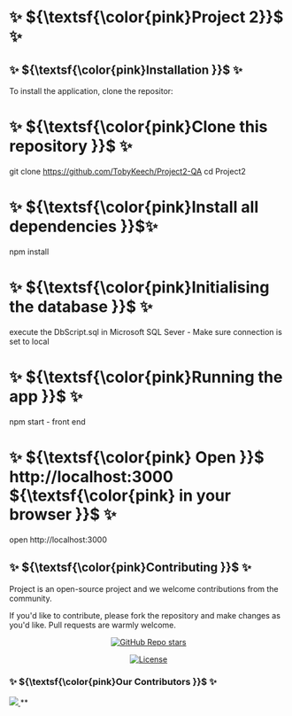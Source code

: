 # ✨ ${\textsf{\color{pink}Project 2}}$ ✨

## ✨  ${\textsf{\color{pink}Installation }}$  ✨
To install the application, clone the repositor: 

<!-- start: code block --> 
# ✨  ${\textsf{\color{pink}Clone this repository }}$  ✨ 
git clone https://github.com/TobyKeech/Project2-QA
cd Project2
# ✨  ${\textsf{\color{pink}Install all dependencies }}$✨
npm install 

# ✨ ${\textsf{\color{pink}Initialising the database }}$ ✨
execute the DbScript.sql in Microsoft SQL Sever - Make sure connection is set to local 

# ✨ ${\textsf{\color{pink}Running the app }}$ ✨
npm start - front end 

# ✨ ${\textsf{\color{pink} Open }}$ http://localhost:3000 ${\textsf{\color{pink} in your browser }}$ ✨
open http://localhost:3000
<!-- end:code block -->

## ✨ ${\textsf{\color{pink}Contributing }}$ ✨ 

Project is an open-source project and we welcome contributions from the community.

If you'd like to contribute, please fork the repository and make changes as you'd like. Pull requests are warmly welcome.

<div align="center">
  <a href="https://github.com/TobyKeech/Project2-QA/stargazers"><img alt="GitHub Repo stars" src="https://img.shields.io/github/stars/TobyKeech/Project2-QA"></a>
  
  <a href="https://github.com/mfts/TobyKeech/Project2-QA/main/LICENSE"><img alt="License" src="https://img.shields.io/badge/license-AGPLv3-pink"></a>
</div>


### ✨ ${\textsf{\color{pink}Our Contributors }}$ ✨

<a href="https://github.com/TobyKeech/Project2-QA/contributors">
  <img src="https://contrib.rocks/image?repo=TobyKeech/Project2-QA" />
</a>**
